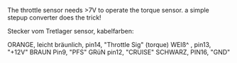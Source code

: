 
The throttle sensor needs >7V to operate the torque sensor. a simple stepup converter does the trick!

Stecker vom Tretlager sensor, kabelfarben: 

ORANGE, leicht bräunlich,   pin14,  "Throttle Sig" (torque)
WEIß^                   ,   pin13,  "+12V"
BRAUN                       Pin9,   "PFS"
GRüN                        pin12,  "CRUISE"
SCHWARZ,                    PIN16,  "GND"
